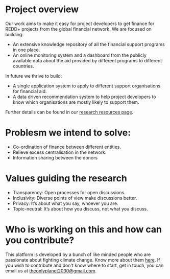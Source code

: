 # Project overview

Our work aims to make it easy for project developers to get finance for REDD+ projects from the global financial network. We are focused on building:

* An extensive knowledge repository of all the financial support programs in one place.
* An online monitoring system and a dashboard from the publicly available data about the aid provided by different programs to different countries.

In future we thrive to build:

* A single application system to apply to different support organisations for financial aid.
* A data driven recommendation system to help project developers to know which organisations are mostly likely to support them.

Further details can be found in our [research resources page](research.md).

# Problesm we intend to solve:

* Co-ordination of finance between different entities.
* Relieve excess centralisation in the network.
* Information sharing between the donors


# Values guiding the research

* Transparency: Open processes for open discussions.
* Inclusivity: Diverse points of view make discussions better.
* Privacy: It’s about what you say, whoever you are.
* Topic-neutral: It’s about how you discuss, not what you discuss.

# Who is working on this and how can you contribute?

This platform is developed by a bunch of like minded people who are passionate about fighting climate change. Know more about them [here](about.md).
If you wish to contribute and don't know where to start, get in touch, you can email us at [theonlyplanet2030@gmail.com](mailto:theonlyplanet2020@gmail.com).
